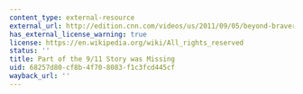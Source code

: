 ```yaml
---
content_type: external-resource
external_url: http://edition.cnn.com/videos/us/2011/09/05/beyond-bravery-authors.cnn
has_external_license_warning: true
license: https://en.wikipedia.org/wiki/All_rights_reserved
status: ''
title: Part of the 9/11 Story was Missing
uid: 68257d80-cf8b-4f70-8083-f1c3fcd445cf
wayback_url: ''
---
```

